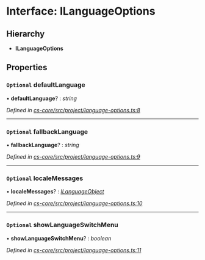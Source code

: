 # Interface: ILanguageOptions

## Hierarchy

* **ILanguageOptions**

## Properties

### `Optional` defaultLanguage

• **defaultLanguage**? : *string*

*Defined in [cs-core/src/project/language-options.ts:8](https://github.com/RichardHovenkamp/csnext/blob/40018c3a/packages/cs-core/src/project/language-options.ts#L8)*

___

### `Optional` fallbackLanguage

• **fallbackLanguage**? : *string*

*Defined in [cs-core/src/project/language-options.ts:9](https://github.com/RichardHovenkamp/csnext/blob/40018c3a/packages/cs-core/src/project/language-options.ts#L9)*

___

### `Optional` localeMessages

• **localeMessages**? : *[ILanguageObject](_cs_core_src_project_language_options_.ilanguageobject.md)*

*Defined in [cs-core/src/project/language-options.ts:10](https://github.com/RichardHovenkamp/csnext/blob/40018c3a/packages/cs-core/src/project/language-options.ts#L10)*

___

### `Optional` showLanguageSwitchMenu

• **showLanguageSwitchMenu**? : *boolean*

*Defined in [cs-core/src/project/language-options.ts:11](https://github.com/RichardHovenkamp/csnext/blob/40018c3a/packages/cs-core/src/project/language-options.ts#L11)*
